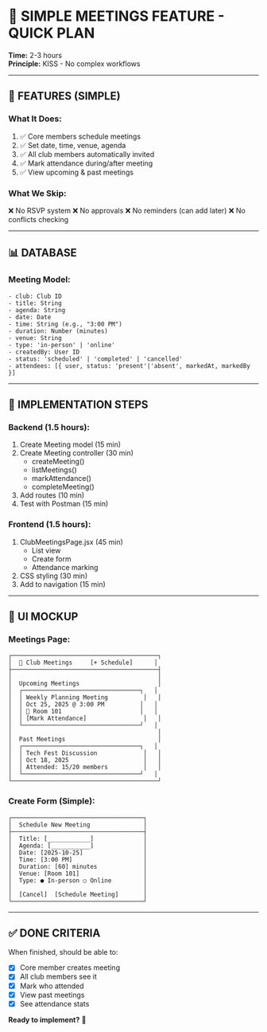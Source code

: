 # 📅 SIMPLE MEETINGS FEATURE - QUICK PLAN

**Time:** 2-3 hours  
**Principle:** KISS - No complex workflows

---

## 🎯 FEATURES (SIMPLE)

### What It Does:
1. ✅ Core members schedule meetings
2. ✅ Set date, time, venue, agenda
3. ✅ All club members automatically invited
4. ✅ Mark attendance during/after meeting
5. ✅ View upcoming & past meetings

### What We Skip:
❌ No RSVP system
❌ No approvals
❌ No reminders (can add later)
❌ No conflicts checking

---

## 📊 DATABASE

### Meeting Model:
```
- club: Club ID
- title: String
- agenda: String
- date: Date
- time: String (e.g., "3:00 PM")
- duration: Number (minutes)
- venue: String
- type: 'in-person' | 'online'
- createdBy: User ID
- status: 'scheduled' | 'completed' | 'cancelled'
- attendees: [{ user, status: 'present'|'absent', markedAt, markedBy }]
```

---

## 🔧 IMPLEMENTATION STEPS

### Backend (1.5 hours):
1. Create Meeting model (15 min)
2. Create Meeting controller (30 min)
   - createMeeting()
   - listMeetings()
   - markAttendance()
   - completeMeeting()
3. Add routes (10 min)
4. Test with Postman (15 min)

### Frontend (1.5 hours):
1. ClubMeetingsPage.jsx (45 min)
   - List view
   - Create form
   - Attendance marking
2. CSS styling (30 min)
3. Add to navigation (15 min)

---

## 🎨 UI MOCKUP

### Meetings Page:
```
┌─────────────────────────────────────────┐
│  📅 Club Meetings     [+ Schedule]      │
├─────────────────────────────────────────┤
│                                         │
│  Upcoming Meetings                      │
│  ┌─────────────────────────────────┐   │
│  │ Weekly Planning Meeting          │   │
│  │ Oct 25, 2025 @ 3:00 PM          │   │
│  │ 📍 Room 101                      │   │
│  │ [Mark Attendance]                │   │
│  └─────────────────────────────────┘   │
│                                         │
│  Past Meetings                          │
│  ┌─────────────────────────────────┐   │
│  │ Tech Fest Discussion             │   │
│  │ Oct 18, 2025                     │   │
│  │ Attended: 15/20 members          │   │
│  └─────────────────────────────────┘   │
└─────────────────────────────────────────┘
```

### Create Form (Simple):
```
┌─────────────────────────────────────┐
│  Schedule New Meeting               │
├─────────────────────────────────────┤
│  Title: [____________]              │
│  Agenda: [___________]              │
│  Date: [2025-10-25]                 │
│  Time: [3:00 PM]                    │
│  Duration: [60] minutes             │
│  Venue: [Room 101]                  │
│  Type: ● In-person ○ Online         │
│                                     │
│  [Cancel]  [Schedule Meeting]       │
└─────────────────────────────────────┘
```

---

## ✅ DONE CRITERIA

When finished, should be able to:
- [x] Core member creates meeting
- [x] All club members see it
- [x] Mark who attended
- [x] View past meetings
- [x] See attendance stats

**Ready to implement?** 🚀
